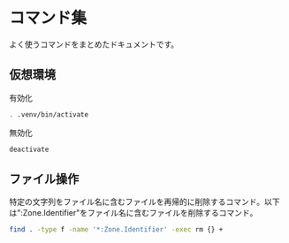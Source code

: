 # コマンド集

よく使うコマンドをまとめたドキュメントです。

## 仮想環境

有効化

```bash
. .venv/bin/activate
```

無効化

```bash
deactivate
```

## ファイル操作

特定の文字列をファイル名に含むファイルを再帰的に削除するコマンド。以下は":Zone.Identifier"をファイル名に含むファイルを削除するコマンド。

```bash
find . -type f -name '*:Zone.Identifier' -exec rm {} +
```
